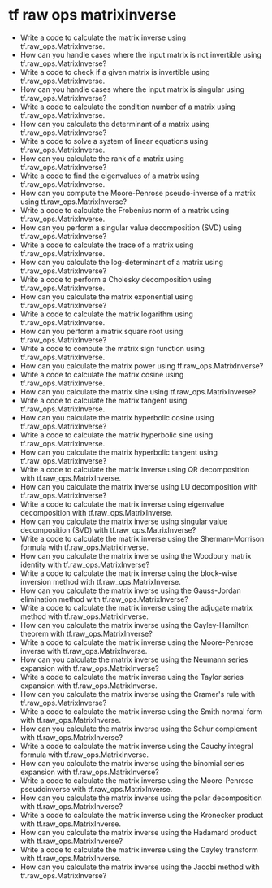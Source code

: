 # tf raw ops matrixinverse

- Write a code to calculate the matrix inverse using tf.raw_ops.MatrixInverse.
- How can you handle cases where the input matrix is not invertible using tf.raw_ops.MatrixInverse?
- Write a code to check if a given matrix is invertible using tf.raw_ops.MatrixInverse.
- How can you handle cases where the input matrix is singular using tf.raw_ops.MatrixInverse?
- Write a code to calculate the condition number of a matrix using tf.raw_ops.MatrixInverse.
- How can you calculate the determinant of a matrix using tf.raw_ops.MatrixInverse?
- Write a code to solve a system of linear equations using tf.raw_ops.MatrixInverse.
- How can you calculate the rank of a matrix using tf.raw_ops.MatrixInverse?
- Write a code to find the eigenvalues of a matrix using tf.raw_ops.MatrixInverse.
- How can you compute the Moore-Penrose pseudo-inverse of a matrix using tf.raw_ops.MatrixInverse?
- Write a code to calculate the Frobenius norm of a matrix using tf.raw_ops.MatrixInverse.
- How can you perform a singular value decomposition (SVD) using tf.raw_ops.MatrixInverse?
- Write a code to calculate the trace of a matrix using tf.raw_ops.MatrixInverse.
- How can you calculate the log-determinant of a matrix using tf.raw_ops.MatrixInverse?
- Write a code to perform a Cholesky decomposition using tf.raw_ops.MatrixInverse.
- How can you calculate the matrix exponential using tf.raw_ops.MatrixInverse?
- Write a code to calculate the matrix logarithm using tf.raw_ops.MatrixInverse.
- How can you perform a matrix square root using tf.raw_ops.MatrixInverse?
- Write a code to compute the matrix sign function using tf.raw_ops.MatrixInverse.
- How can you calculate the matrix power using tf.raw_ops.MatrixInverse?
- Write a code to calculate the matrix cosine using tf.raw_ops.MatrixInverse.
- How can you calculate the matrix sine using tf.raw_ops.MatrixInverse?
- Write a code to calculate the matrix tangent using tf.raw_ops.MatrixInverse.
- How can you calculate the matrix hyperbolic cosine using tf.raw_ops.MatrixInverse?
- Write a code to calculate the matrix hyperbolic sine using tf.raw_ops.MatrixInverse.
- How can you calculate the matrix hyperbolic tangent using tf.raw_ops.MatrixInverse?
- Write a code to calculate the matrix inverse using QR decomposition with tf.raw_ops.MatrixInverse.
- How can you calculate the matrix inverse using LU decomposition with tf.raw_ops.MatrixInverse?
- Write a code to calculate the matrix inverse using eigenvalue decomposition with tf.raw_ops.MatrixInverse.
- How can you calculate the matrix inverse using singular value decomposition (SVD) with tf.raw_ops.MatrixInverse?
- Write a code to calculate the matrix inverse using the Sherman-Morrison formula with tf.raw_ops.MatrixInverse.
- How can you calculate the matrix inverse using the Woodbury matrix identity with tf.raw_ops.MatrixInverse?
- Write a code to calculate the matrix inverse using the block-wise inversion method with tf.raw_ops.MatrixInverse.
- How can you calculate the matrix inverse using the Gauss-Jordan elimination method with tf.raw_ops.MatrixInverse?
- Write a code to calculate the matrix inverse using the adjugate matrix method with tf.raw_ops.MatrixInverse.
- How can you calculate the matrix inverse using the Cayley-Hamilton theorem with tf.raw_ops.MatrixInverse?
- Write a code to calculate the matrix inverse using the Moore-Penrose inverse with tf.raw_ops.MatrixInverse.
- How can you calculate the matrix inverse using the Neumann series expansion with tf.raw_ops.MatrixInverse?
- Write a code to calculate the matrix inverse using the Taylor series expansion with tf.raw_ops.MatrixInverse.
- How can you calculate the matrix inverse using the Cramer's rule with tf.raw_ops.MatrixInverse?
- Write a code to calculate the matrix inverse using the Smith normal form with tf.raw_ops.MatrixInverse.
- How can you calculate the matrix inverse using the Schur complement with tf.raw_ops.MatrixInverse?
- Write a code to calculate the matrix inverse using the Cauchy integral formula with tf.raw_ops.MatrixInverse.
- How can you calculate the matrix inverse using the binomial series expansion with tf.raw_ops.MatrixInverse?
- Write a code to calculate the matrix inverse using the Moore-Penrose pseudoinverse with tf.raw_ops.MatrixInverse.
- How can you calculate the matrix inverse using the polar decomposition with tf.raw_ops.MatrixInverse?
- Write a code to calculate the matrix inverse using the Kronecker product with tf.raw_ops.MatrixInverse.
- How can you calculate the matrix inverse using the Hadamard product with tf.raw_ops.MatrixInverse?
- Write a code to calculate the matrix inverse using the Cayley transform with tf.raw_ops.MatrixInverse.
- How can you calculate the matrix inverse using the Jacobi method with tf.raw_ops.MatrixInverse?